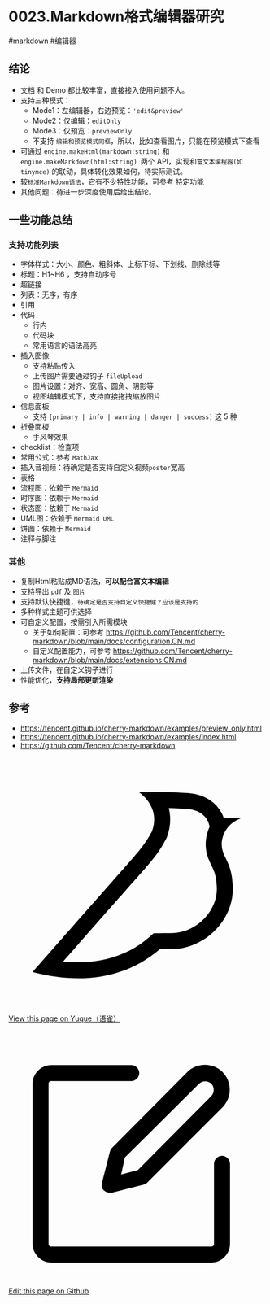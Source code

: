 
# 0023.Markdown格式编辑器研究


#markdown  #编辑器

## 结论

- 文档 和 Demo 都比较丰富，直接接入使用问题不大。
- 支持三种模式：
	- Mode1：左编辑器，右边预览：`'edit&preview'`
	- Mode2：仅编辑：`editOnly `
	- Mode3：仅预览：`previewOnly`
	- 不支持 `编辑和预览模式同框`，所以，比如查看图片，只能在预览模式下查看
- 可通过 `engine.makeHtml(markdown:string)` 和 `engine.makeMarkdown(html:string) `两个 API，实现和`富文本编程器(如tinymce)` 的联动，具体转化效果如何，待实际测试。
- 较`标准Markdown语法`，它有不少特性功能，可参考 [特定功能](https://github.com/Tencent/cherry-markdown/blob/main/docs/features.CN.md)
- 其他问题：待进一步深度使用后给出结论。

## 一些功能总结

### 支持功能列表

- 字体样式：大小、颜色、粗斜体、上标下标、下划线、删除线等
- 标题：H1~H6 ，支持自动序号
- 超链接
- 列表：无序，有序
- 引用
- 代码
	- 行内
	- 代码块
	- 常用语言的语法高亮
- 插入图像
	- 支持粘贴传入
	- 上传图片需要通过钩子 `fileUpload`
	- 图片设置：对齐、宽高、圆角、阴影等
	- 视图编辑模式下，支持直接拖拽缩放图片
- 信息面板
	- 支持 `[primary | info | warning | danger | success]` 这 5 种
- 折叠面板
	- 手风琴效果
- checklist：检查项
- 常用公式：参考 `MathJax `
- 插入音视频：待确定是否支持自定义视频`poster`宽高
- 表格
- 流程图：依赖于 `Mermaid` 
- 时序图：依赖于 `Mermaid` 
- 状态图：依赖于 `Mermaid` 
- UML图：依赖于 `Mermaid UML` 
- 饼图：依赖于 `Mermaid` 
- 注释与脚注

### 其他

- 复制Html粘贴成MD语法，**可以配合富文本编辑**
- 支持导出 `pdf`  及 `图片`
- 支持默认快捷键，`待确定是否支持自定义快捷健？应该是支持的`
- 多种样式主题可供选择
- 可自定义配置，按需引入所需模块
	- 关于如何配置：可参考 https://github.com/Tencent/cherry-markdown/blob/main/docs/configuration.CN.md
	- 自定义配置能力，可参考 https://github.com/Tencent/cherry-markdown/blob/main/docs/extensions.CN.md
- 上传文件，在自定义钩子进行
- 性能优化，**支持局部更新渲染**

## 参考

- https://tencent.github.io/cherry-markdown/examples/preview_only.html
- https://tencent.github.io/cherry-markdown/examples/index.html
- https://github.com/Tencent/cherry-markdown




<div class="liguwe-doc-footer" id="liguwe.site.blog-doc-footer">
            <div class="liguwe-doc-footer-edit-link">
                <p class="liguwe-doc-footer-p">
                    <svg t="1687912573060" class="icon" viewBox="0 0 1024 1024" version="1.1" xmlns="http://www.w3.org/2000/svg" p-id="1498">
                        <path d="M854.6 370.6c-9.9-39.4 9.9-102.2 73.4-124.4l-67.9-3.6s-25.7-90-143.6-98c-117.8-8.1-194.9-3-195-3 0.1 0 87.4 55.6 52.4 154.7-25.6 52.5-65.8 95.6-108.8 144.7-1.3 1.3-2.5 2.6-3.5 3.7C319.4 605 96 860 96 860c245.9 64.4 410.7-6.3 508.2-91.1 20.5-0.2 35.9-0.3 46.3-0.3 135.8 0 250.6-117.6 245.9-248.4-3.2-89.9-31.9-110.2-41.8-149.6z m-204.1 334c-10.6 0-26.2 0.1-46.8 0.3l-23.6 0.2-17.8 15.5c-47.1 41-104.4 71.5-171.4 87.6-52.5 12.6-110 16.2-172.7 9.6 18-20.5 36.5-41.6 55.4-63.1 92-104.6 173.8-197.5 236.9-268.5l1.4-1.4 1.3-1.5c4.1-4.6 20.6-23.3 24.7-28.1 9.7-11.1 17.3-19.9 24.5-28.6 30.7-36.7 52.2-67.8 69-102.2l1.6-3.3 1.2-3.4c13.7-38.8 15.4-76.9 6.2-112.8 22.5 0.7 46.5 1.9 71.7 3.6 33.3 2.3 55.5 12.9 71.1 29.2 5.8 6 10.2 12.5 13.4 18.7 1 2 1.7 3.6 2.3 5l5 17.7c-15.7 34.5-19.9 73.3-11.4 107.2 3 11.8 6.9 22.4 12.3 34.4 2.1 4.7 9.5 20.1 11 23.3 10.3 22.7 15.4 43 16.7 78.7 3.3 94.6-82.7 181.9-182 181.9z"
                              p-id="1499" ></path>
                    </svg>
                    <a href="https://www.yuque.com/liguwe/post/8e54dc8d-2b77-5366-95c5-4b68e45e40a4" target="_blank" class="liguwe-doc-footer-edit-link-a">
                        View this page on Yuque（语雀）
                    </a>
                </p>
                <p class="liguwe-doc-footer-p">
                    <svg t="1687913054251" class="icon" viewBox="0 0 1024 1024" version="1.1" xmlns="http://www.w3.org/2000/svg" p-id="5173"><path d="M853.333333 501.333333c-17.066667 0-32 14.933333-32 32v320c0 6.4-4.266667 10.666667-10.666666 10.666667H170.666667c-6.4 0-10.666667-4.266667-10.666667-10.666667V213.333333c0-6.4 4.266667-10.666667 10.666667-10.666666h320c17.066667 0 32-14.933333 32-32s-14.933333-32-32-32H170.666667c-40.533333 0-74.666667 34.133333-74.666667 74.666666v640c0 40.533333 34.133333 74.666667 74.666667 74.666667h640c40.533333 0 74.666667-34.133333 74.666666-74.666667V533.333333c0-17.066667-14.933333-32-32-32z"  p-id="5174"></path><path d="M405.333333 484.266667l-32 125.866666c-2.133333 10.666667 0 23.466667 8.533334 29.866667 6.4 6.4 14.933333 8.533333 23.466666 8.533333h8.533334l125.866666-32c6.4-2.133333 10.666667-4.266667 14.933334-8.533333l300.8-300.8c38.4-38.4 38.4-102.4 0-140.8-38.4-38.4-102.4-38.4-140.8 0L413.866667 469.333333c-4.266667 4.266667-6.4 8.533333-8.533334 14.933334z m59.733334 23.466666L761.6 213.333333c12.8-12.8 36.266667-12.8 49.066667 0 12.8 12.8 12.8 36.266667 0 49.066667L516.266667 558.933333l-66.133334 17.066667 14.933334-68.266667z"  p-id="5175"></path></svg>
                    <a href="https://github.com/liguwe/liguwe.github.io/blob/master/post/8e54dc8d-2b77-5366-95c5-4b68e45e40a4.md" target="_blank" class="liguwe-doc-footer-edit-link-a">Edit this page on Github</a>
                </p>
            </div>
            <div id="liguwe-comment"></div></div>
